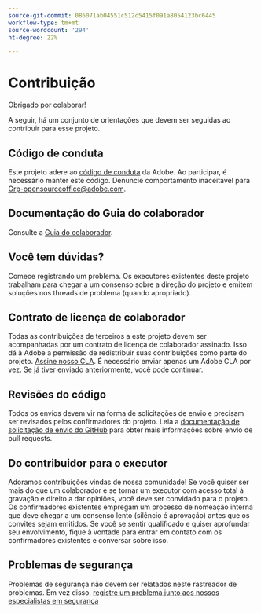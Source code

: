 ```yaml
---
source-git-commit: 086071ab04551c512c5415f091a8054123bc6445
workflow-type: tm+mt
source-wordcount: '294'
ht-degree: 22%

---
```

# Contribuição

Obrigado por colaborar!

A seguir, há um conjunto de orientações que devem ser seguidas ao contribuir para esse projeto.

## Código de conduta

Este projeto adere ao [código de conduta](code-of-conduct.md) da Adobe. Ao participar, é necessário manter este código. Denuncie comportamento inaceitável para
[Grp-opensourceoffice@adobe.com](mailto:Grp-opensourceoffice@adobe.com).

## Documentação do Guia do colaborador

Consulte a [Guia do colaborador](https://experienceleague.adobe.com/docs/contributor/contributor-guide/introduction.html?lang=pt-BR).

## Você tem dúvidas?

Comece registrando um problema. Os executores existentes deste projeto trabalham para chegar a um consenso sobre a direção do projeto e emitem soluções nos threads de problema (quando apropriado).

## Contrato de licença de colaborador

Todas as contribuições de terceiros a este projeto devem ser acompanhadas por um contrato de licença de colaborador assinado. Isso dá à Adobe a permissão de redistribuir suas contribuições como parte do projeto. [Assine nosso CLA](http://opensource.adobe.com/cla.html). É necessário enviar apenas um Adobe CLA por vez. Se já tiver enviado anteriormente, você pode continuar.

## Revisões do código

Todos os envios devem vir na forma de solicitações de envio e precisam ser revisados pelos confirmadores do projeto. Leia a [documentação de solicitação de envio do GitHub](https://help.github.com/pt/github/collaborating-with-issues-and-pull-requests/about-pull-requests) para obter mais informações sobre envio de pull requests.

<!--
Lastly, please follow the [pull request template](PULL_REQUEST_TEMPLATE.md) when
submitting a pull request!
-->

## Do contribuidor para o executor

Adoramos contribuições vindas de nossa comunidade! Se você quiser ser mais do que um colaborador e se tornar um executor com acesso total à gravação e direito a dar opiniões, você deve ser convidado para o projeto. Os confirmadores existentes empregam um processo de nomeação interna que deve chegar a um consenso lento (silêncio é aprovação) antes que os convites sejam emitidos. Se você se sentir qualificado e quiser aprofundar seu envolvimento, fique à vontade para entrar em contato com os confirmadores existentes e conversar sobre isso.

## Problemas de segurança

Problemas de segurança não devem ser relatados neste rastreador de problemas. Em vez disso, [registre um problema junto aos nossos especialistas em segurança](https://helpx.adobe.com/br/security/alertus.html)
